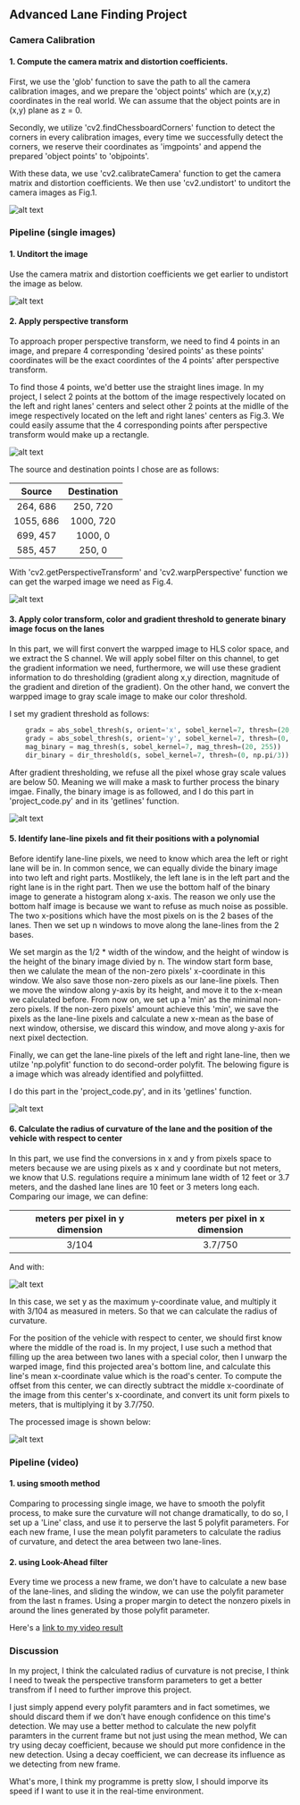 **Advanced Lane Finding Project**
---

[//]: # (Image References)

[image1]: ./md/undistorted.JPG "Undistorted"
[image2]: ./md/undistorted_2.JPG "Undistorted 2"
[image3]: ./md/4points.JPG "4 points"
[image4]: ./md/ptransform.JPG "perspective transform"
[image5]: ./md/binary.JPG "binary image"
[image6]: ./md/polyfit.JPG "binary image"
[image7]: ./md/formula.JPG "binary image"
[image8]: ./md/straight_lines1.jpg "binary image"


### Camera Calibration

#### 1. Compute the camera matrix and distortion coefficients.

First, we use the 'glob' function to save the path to all the camera calibration images, and we prepare the 'object points' which are (x,y,z) coordinates in the real world. We can assume that the object points are in (x,y) plane as z = 0. 

Secondly, we utilize 'cv2.findChessboardCorners' function to detect the corners in every calibration images, every time we successfully detect the corners, we reserve their coordinates as 'imgpoints' and append the prepared 'object points' to 'objpoints'.

With these data, we use 'cv2.calibrateCamera' function to get the camera matrix and distortion coefficients. We then use 'cv2.undistort' to unditort the camera images as Fig.1.

![alt text][image1]


### Pipeline (single images)

#### 1. Unditort the image

Use the camera matrix and distortion coefficients we get earlier to undistort the image as below.

![alt text][image2]

#### 2. Apply perspective transform

To approach proper perspective transform, we need to find 4 points in an image, and prepare 4 corresponding 'desired points' as these points' coordinates will be the exact coordintes of the 4 points' after perspective transform.

To find those 4 points, we'd better use the straight lines image. In my project, I select 2 points at the bottom of the image respectively located on the left and right lanes' centers and select other 2 points at the midlle of the imege respectively located on the left and right lanes' centers as Fig.3. We could easily assume that the 4 corresponding points after perspective transform would make up a rectangle. 

![alt text][image3]

The source and destination points I chose are as follows:


| Source        | Destination   | 
|:-------------:|:-------------:| 
| 264, 686      | 250, 720      | 
| 1055, 686     | 1000, 720     |
| 699, 457      | 1000, 0       |
| 585, 457      | 250,  0       |

With 'cv2.getPerspectiveTransform' and 'cv2.warpPerspective' function we can get the warped image we need as Fig.4.

![alt text][image4]

#### 3. Apply color transform, color and gradient threshold to generate binary image focus on the lanes

In this part, we will first convert the warpped image to HLS color space, and we extract the S channel. We will apply sobel filter on this channel, to get the gradient information we need, furthermore, we will use these gradient information to do thresholding (gradient along x,y direction, magnitude of the gradient and diretion of the gradient). On the other hand, we convert the warpped image to gray scale image to make our color threshold. 

I set my gradient threshold as follows:

```python
    gradx = abs_sobel_thresh(s, orient='x', sobel_kernel=7, thresh=(20, 255))
    grady = abs_sobel_thresh(s, orient='y', sobel_kernel=7, thresh=(0, 100))
    mag_binary = mag_thresh(s, sobel_kernel=7, mag_thresh=(20, 255))
    dir_binary = dir_threshold(s, sobel_kernel=7, thresh=(0, np.pi/3))
```

After gradient thresholding, we refuse all the pixel whose gray scale values are below 50. Meaning we will make a mask to further process the binary imgae. Finally, the binary image is as followed, and I do this part in 'project_code.py' and in its 'getlines' function.

![alt text][image5]

#### 5. Identify lane-line pixels and fit their positions with a polynomial

Before identify lane-line pixels, we need to know which area the left or right lane will be in. In common sence, we can equally divide the binary image into two left and right parts. Mostlikely, the left lane is in the left part and the right lane is in the right part. Then we use the bottom half of the binary image to generate a histogram along x-axis. The reason we only use the bottom half image is because we want to refuse as much noise as possible. The two x-positions which have the most pixels on is the 2 bases of the lanes. Then we set up n windows to move along the lane-lines from the 2 bases.

We set margin as the 1/2 * width of the window, and the height of window is the height of the binary image divied by n. The window start form base, then we calulate the mean of the non-zero pixels' x-coordinate in this window. We also save those non-zero pixels as our lane-line pixels. Then we move the window along y-axis by its height, and move it to the x-mean we calculated before. From now on, we set up a 'min' as the minimal non-zero pixels. If the non-zero pixels' amount achieve this 'min', we save the pixels as the lane-line pixels and calculate a new x-mean as the base of next window, othersise, we discard this window, and move along y-axis for next pixel dectection.

Finally, we can get the lane-line pixels of the left and right lane-line, then we utilze 'np.polyfit' function to do second-order polyfit. The belowing figure is a image which was already identified and polyfiitted.

I do this part in the 'project_code.py', and in its 'getlines' function.

 ![alt text][image6]

#### 6. Calculate the radius of curvature of the lane and the position of the vehicle with respect to center

In this part, we use find the conversions in x and y from pixels space to meters because we are using pixels as x and y coordinate but not meters, we know that U.S. regulations require a minimum lane width of 12 feet or 3.7 meters, and the dashed lane lines are 10 feet or 3 meters long each. Comparing our image, we can define:


| meters per pixel in y dimension | meters per pixel in x dimension   | 
|:-------------------------------:|:---------------------------------:| 
|                3/104            |              3.7/750              | 

And with:

![alt text][image7]

In this case, we set y as the maximum y-coordinate value, and multiply it with 3/104 as measured in meters. So that we can calculate the radius of curvature.

For the position of the vehicle with respect to center, we should first know where the middle of the road is. In my project, I use such a method that filling up the area between two lanes with a special color, then I unwarp the warped image, find this projected area's bottom line, and calculate this line's mean x-coordinate value which is the road's center. To compute the offset from this center, we can directly subtract the middle x-coordinate of the image from this center's x-coordinate, and convert its unit form pixels to meters, that is multiplying it by 3.7/750.

The processed image is shown below:

![alt text][image8]

### Pipeline (video)

#### 1. using smooth method

Comparing to processing single image, we have to smooth the polyfit process, to make sure the curvature will not change dramatically, to do so, I set up a 'Line' class, and use it to perserve the last 5 polyfit parameters. For each new frame, I use the mean polyfit parameters to calculate the radius of curvature, and detect the area between two lane-lines.

#### 2. using Look-Ahead filter

Every time we process a new frame, we don't have to calculate a new base of the lane-lines, and sliding the window, we can use the polyfit parameter from the last n frames. Using a proper margin to detect the nonzero pixels in around the lines generated by those polyfit parameter.

Here's a [link to my video result](./project_output_video.mp4)


### Discussion

In my project, I think the calculated radius of curvature is not precise, I think I need to tweak the perspective transform parameters to get a better transfrom if I need to further improve this project.

I just simply append every polyfit paramters and in fact sometimes, we should discard them if we don't have enough confidence on this time's detection. We may use a better method to calculate the new polyfit paramters in the current frame but not just using the mean method, We can try using decay coefficient, because we should put more confidence in the new detection. Using a decay coefficient, we can decrease its influence as we detecting from new frame.

What's more,  I think my programme is pretty slow, I should imporve its speed if I want to use it in the real-time environment.